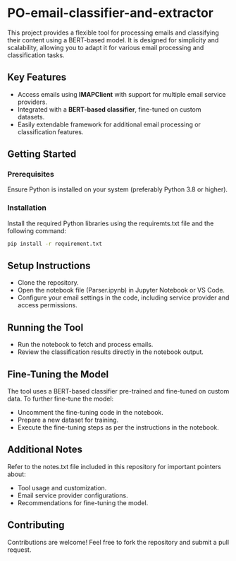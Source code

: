# PO-email-classifier-and-extractor

This project provides a flexible tool for processing emails and classifying their content using a BERT-based model. It is designed for simplicity and scalability, allowing you to adapt it for various email processing and classification tasks.

## **Key Features**
- Access emails using **IMAPClient** with support for multiple email service providers.
- Integrated with a **BERT-based classifier**, fine-tuned on custom datasets.
- Easily extendable framework for additional email processing or classification features.

## **Getting Started**

### **Prerequisites**
Ensure Python is installed on your system (preferably Python 3.8 or higher).

### **Installation**
Install the required Python libraries using the requiremts.txt file and the following command:

```bash
pip install -r requirement.txt
```
## **Setup Instructions**
- Clone the repository.
- Open the notebook file (Parser.ipynb) in Jupyter Notebook or VS Code.
- Configure your email settings in the code, including service provider and access permissions.

## **Running the Tool**
- Run the notebook to fetch and process emails.
- Review the classification results directly in the notebook output.

## **Fine-Tuning the Model**
The tool uses a BERT-based classifier pre-trained and fine-tuned on custom data. To further fine-tune the model:
- Uncomment the fine-tuning code in the notebook.
- Prepare a new dataset for training.
- Execute the fine-tuning steps as per the instructions in the notebook.

## Additional Notes
 Refer to the notes.txt file included in this repository for important pointers about:
- Tool usage and customization.
- Email service provider configurations.
- Recommendations for fine-tuning the model.

## **Contributing**
Contributions are welcome! Feel free to fork the repository and submit a pull request.

